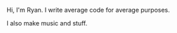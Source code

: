 Hi, I'm Ryan. I write average code for average purposes.

I also make music and stuff.

<!---
letsbefriendzz/letsbefriendzz is a ✨ special ✨ repository because its `README.md` (this file) appears on your GitHub profile.
You can click the Preview link to take a look at your changes.
--->
